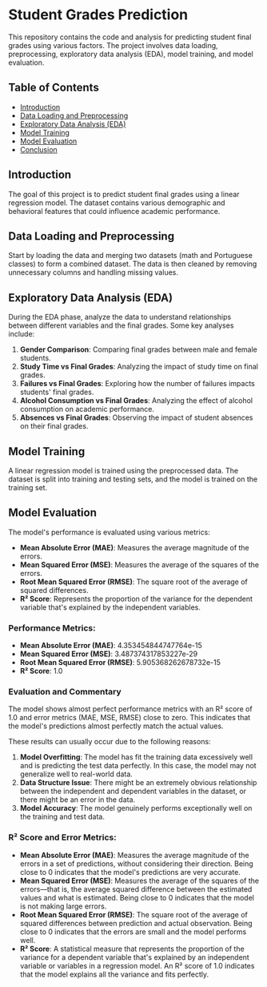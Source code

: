 # Student Grades Prediction

This repository contains the code and analysis for predicting student final grades using various factors. The project involves data loading, preprocessing, exploratory data analysis (EDA), model training, and model evaluation.

## Table of Contents
- [Introduction](#introduction)
- [Data Loading and Preprocessing](#data-loading-and-preprocessing)
- [Exploratory Data Analysis (EDA)](#exploratory-data-analysis-eda)
- [Model Training](#model-training)
- [Model Evaluation](#model-evaluation)
- [Conclusion](#conclusion)

## Introduction
The goal of this project is to predict student final grades using a linear regression model. The dataset contains various demographic and behavioral features that could influence academic performance.

## Data Loading and Preprocessing
Start by loading the data and merging two datasets (math and Portuguese classes) to form a combined dataset. The data is then cleaned by removing unnecessary columns and handling missing values.

## Exploratory Data Analysis (EDA)
During the EDA phase, analyze the data to understand relationships between different variables and the final grades. Some key analyses include:
1. **Gender Comparison**: Comparing final grades between male and female students.
2. **Study Time vs Final Grades**: Analyzing the impact of study time on final grades.
3. **Failures vs Final Grades**: Exploring how the number of failures impacts students' final grades.
4. **Alcohol Consumption vs Final Grades**: Analyzing the effect of alcohol consumption on academic performance.
5. **Absences vs Final Grades**: Observing the impact of student absences on their final grades.

## Model Training
A linear regression model is trained using the preprocessed data. The dataset is split into training and testing sets, and the model is trained on the training set.

## Model Evaluation
The model's performance is evaluated using various metrics:
- **Mean Absolute Error (MAE)**: Measures the average magnitude of the errors.
- **Mean Squared Error (MSE)**: Measures the average of the squares of the errors.
- **Root Mean Squared Error (RMSE)**: The square root of the average of squared differences.
- **R² Score**: Represents the proportion of the variance for the dependent variable that's explained by the independent variables.

### Performance Metrics:
- **Mean Absolute Error (MAE)**: 4.353454844747764e-15
- **Mean Squared Error (MSE)**: 3.487374317853227e-29
- **Root Mean Squared Error (RMSE)**: 5.905368262678732e-15
- **R² Score**: 1.0

### Evaluation and Commentary
The model shows almost perfect performance metrics with an R² score of 1.0 and error metrics (MAE, MSE, RMSE) close to zero. This indicates that the model's predictions almost perfectly match the actual values.

These results can usually occur due to the following reasons:
1. **Model Overfitting**: The model has fit the training data excessively well and is predicting the test data perfectly. In this case, the model may not generalize well to real-world data.
2. **Data Structure Issue**: There might be an extremely obvious relationship between the independent and dependent variables in the dataset, or there might be an error in the data.
3. **Model Accuracy**: The model genuinely performs exceptionally well on the training and test data.

### R² Score and Error Metrics:
- **Mean Absolute Error (MAE)**: Measures the average magnitude of the errors in a set of predictions, without considering their direction. Being close to 0 indicates that the model's predictions are very accurate.
- **Mean Squared Error (MSE)**: Measures the average of the squares of the errors—that is, the average squared difference between the estimated values and what is estimated. Being close to 0 indicates that the model is not making large errors.
- **Root Mean Squared Error (RMSE)**: The square root of the average of squared differences between prediction and actual observation. Being close to 0 indicates that the errors are small and the model performs well.
- **R² Score**: A statistical measure that represents the proportion of the variance for a dependent variable that's explained by an independent variable or variables in a regression model. An R² score of 1.0 indicates that the model explains all the variance and fits perfectly.


